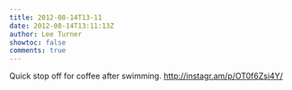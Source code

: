 ```yaml
---
title: 2012-08-14T13-11
date: 2012-08-14T13:11:13Z
author: Lee Turner
showtoc: false
comments: true
---
```


Quick stop off for coffee after swimming.  http://instagr.am/p/OT0f6Zsi4Y/

